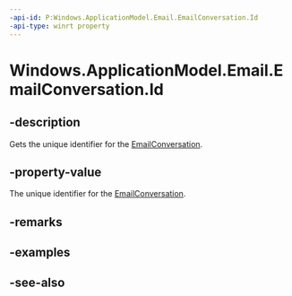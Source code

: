 ----api-id: P:Windows.ApplicationModel.Email.EmailConversation.Id
-api-type: winrt property
---<!-- Property syntaxpublic string Id { get; }--># Windows.ApplicationModel.Email.EmailConversation.Id## -descriptionGets the unique identifier for the [EmailConversation](emailconversation.md).## -property-valueThe unique identifier for the [EmailConversation](emailconversation.md).## -remarks## -examples## -see-also